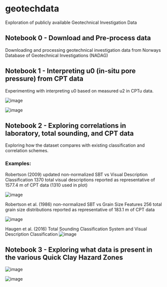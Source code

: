 # geotechdata
Exploration of publicly available Geotechnical Investigation Data

## Notebook 0 - Download and Pre-process data
Downloading and processing geotechnical investigation data from Norways Database of Geotechnical Investigations (NADAG) 

## Notebook 1 - Interpreting u0 (in-situ pore pressure) from CPT data
Experimenting with interpreting u0 based on measured u2 in CPTu data.

![image](https://github.com/lucasfabbri/geotechdata/assets/25036638/cb1f6e72-c0b6-41d5-ad73-80b86487b79d)

![image](https://github.com/lucasfabbri/geotechdata/assets/25036638/6e95fce1-9ac6-4d8b-a318-ca8b9bcf368d)



## Notebook 2 - Exploring correlations in laboratory, total sounding, and CPT data 
Exploring how the dataset compares with existing classification and correlation schemes.

### Examples:
Robertson (2009) updated non-normalized SBT vs Visual Description Classification 
1370 total visual descriptions reported as representative of 1577.4 m of CPT data (1310 used in plot)

![image](https://github.com/lucasfabbri/geotechdata/assets/25036638/4e655c69-2c04-4189-9482-99060186ee94)



Robertson et al. (1986) non-normalized SBT vs Grain Size Features
256 total grain size distributions reported as representative of 183.1 m of CPT data

![image](https://github.com/lucasfabbri/geotechdata/assets/25036638/a78521cf-8c3e-492e-9c65-a4247cb0cd1e)


Haugen et al. (2016) Total Sounding Classification System and  Visual Description Classification
![image](https://github.com/lucasfabbri/geotechdata/assets/25036638/0e4c4996-9d53-4322-bdf4-7d4a8c059545)

## Notebook 3 - Exploring what data is present in the various Quick Clay Hazard Zones

![image](https://github.com/lucasfabbri/geotechdata/assets/25036638/35a17544-8b35-4b46-b74d-41482119aa09)

![image](https://github.com/lucasfabbri/geotechdata/assets/25036638/a5a17e0d-9835-4184-af7b-670f7265c06e)


